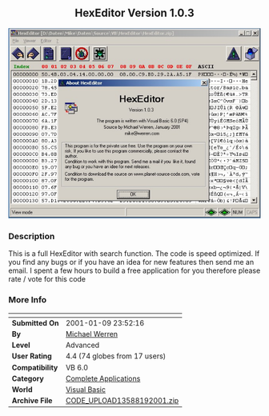 ﻿<div align="center">

## HexEditor Version 1\.0\.3

<img src="PIC200119175655277.jpg">
</div>

### Description

This is a full HexEditor with search function. The code is speed optimized. If you find any bugs or if you have an idea for new features then send me an email. I spent a few hours to build a free application for you therefore please rate / vote for this code
 
### More Info
 


<span>             |<span>
---                |---
**Submitted On**   |2001-01-09 23:52:16
**By**             |[Michael Werren](https://github.com/Planet-Source-Code/PSCIndex/blob/master/ByAuthor/michael-werren.md)
**Level**          |Advanced
**User Rating**    |4.4 (74 globes from 17 users)
**Compatibility**  |VB 6\.0
**Category**       |[Complete Applications](https://github.com/Planet-Source-Code/PSCIndex/blob/master/ByCategory/complete-applications__1-27.md)
**World**          |[Visual Basic](https://github.com/Planet-Source-Code/PSCIndex/blob/master/ByWorld/visual-basic.md)
**Archive File**   |[CODE\_UPLOAD13588192001\.zip](https://github.com/Planet-Source-Code/michael-werren-hexeditor-version-1-0-3__1-14286/archive/master.zip)








